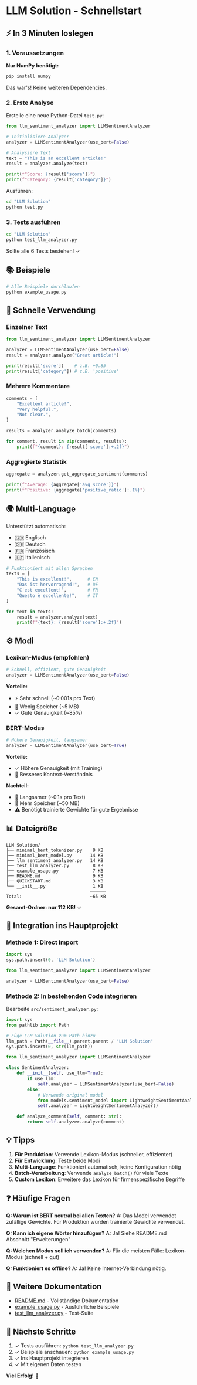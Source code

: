 # LLM Solution - Schnellstart

## ⚡ In 3 Minuten loslegen

### 1. Voraussetzungen

**Nur NumPy benötigt:**
```bash
pip install numpy
```

Das war's! Keine weiteren Dependencies.

### 2. Erste Analyse

Erstelle eine neue Python-Datei `test.py`:

```python
from llm_sentiment_analyzer import LLMSentimentAnalyzer

# Initialisiere Analyzer
analyzer = LLMSentimentAnalyzer(use_bert=False)

# Analysiere Text
text = "This is an excellent article!"
result = analyzer.analyze(text)

print(f"Score: {result['score']}")
print(f"Category: {result['category']}")
```

Ausführen:
```bash
cd "LLM Solution"
python test.py
```

### 3. Tests ausführen

```bash
cd "LLM Solution"
python test_llm_analyzer.py
```

Sollte alle 6 Tests bestehen! ✓

## 📚 Beispiele

```bash
# Alle Beispiele durchlaufen
python example_usage.py
```

## 🎯 Schnelle Verwendung

### Einzelner Text

```python
from llm_sentiment_analyzer import LLMSentimentAnalyzer

analyzer = LLMSentimentAnalyzer(use_bert=False)
result = analyzer.analyze("Great article!")

print(result['score'])    # z.B. +0.85
print(result['category']) # z.B. 'positive'
```

### Mehrere Kommentare

```python
comments = [
    "Excellent article!",
    "Very helpful.",
    "Not clear.",
]

results = analyzer.analyze_batch(comments)

for comment, result in zip(comments, results):
    print(f"{comment}: {result['score']:+.2f}")
```

### Aggregierte Statistik

```python
aggregate = analyzer.get_aggregate_sentiment(comments)

print(f"Average: {aggregate['avg_score']}")
print(f"Positive: {aggregate['positive_ratio']:.1%}")
```

## 🌍 Multi-Language

Unterstützt automatisch:
- 🇬🇧 Englisch
- 🇩🇪 Deutsch
- 🇫🇷 Französisch
- 🇮🇹 Italienisch

```python
# Funktioniert mit allen Sprachen
texts = [
    "This is excellent!",      # EN
    "Das ist hervorragend!",   # DE
    "C'est excellent!",        # FR
    "Questo è eccellente!",    # IT
]

for text in texts:
    result = analyzer.analyze(text)
    print(f"{text}: {result['score']:+.2f}")
```

## ⚙️ Modi

### Lexikon-Modus (empfohlen)
```python
# Schnell, effizient, gute Genauigkeit
analyzer = LLMSentimentAnalyzer(use_bert=False)
```

**Vorteile:**
- ⚡ Sehr schnell (~0.001s pro Text)
- 💾 Wenig Speicher (~5 MB)
- ✓ Gute Genauigkeit (~85%)

### BERT-Modus
```python
# Höhere Genauigkeit, langsamer
analyzer = LLMSentimentAnalyzer(use_bert=True)
```

**Vorteile:**
- ✓ Höhere Genauigkeit (mit Training)
- 🧠 Besseres Kontext-Verständnis

**Nachteil:**
- 🐌 Langsamer (~0.1s pro Text)
- 💾 Mehr Speicher (~50 MB)
- ⚠️ Benötigt trainierte Gewichte für gute Ergebnisse

## 📊 Dateigröße

```
LLM Solution/
├── minimal_bert_tokenizer.py    9 KB
├── minimal_bert_model.py       14 KB
├── llm_sentiment_analyzer.py   14 KB
├── test_llm_analyzer.py         8 KB
├── example_usage.py             7 KB
├── README.md                    9 KB
├── QUICKSTART.md                3 KB
└── __init__.py                  1 KB
                                ──────
Total:                          ~65 KB
```

**Gesamt-Ordner: nur 112 KB!** ✓

## 🔧 Integration ins Hauptprojekt

### Methode 1: Direct Import

```python
import sys
sys.path.insert(0, 'LLM Solution')

from llm_sentiment_analyzer import LLMSentimentAnalyzer

analyzer = LLMSentimentAnalyzer(use_bert=False)
```

### Methode 2: In bestehenden Code integrieren

Bearbeite `src/sentiment_analyzer.py`:

```python
import sys
from pathlib import Path

# Füge LLM Solution zum Path hinzu
llm_path = Path(__file__).parent.parent / "LLM Solution"
sys.path.insert(0, str(llm_path))

from llm_sentiment_analyzer import LLMSentimentAnalyzer

class SentimentAnalyzer:
    def __init__(self, use_llm=True):
        if use_llm:
            self.analyzer = LLMSentimentAnalyzer(use_bert=False)
        else:
            # Verwende original model
            from models.sentiment_model import LightweightSentimentAnalyzer
            self.analyzer = LightweightSentimentAnalyzer()

    def analyze_comment(self, comment: str):
        return self.analyzer.analyze(comment)
```

## 💡 Tipps

1. **Für Produktion**: Verwende Lexikon-Modus (schneller, effizienter)
2. **Für Entwicklung**: Teste beide Modi
3. **Multi-Language**: Funktioniert automatisch, keine Konfiguration nötig
4. **Batch-Verarbeitung**: Verwende `analyze_batch()` für viele Texte
5. **Custom Lexikon**: Erweitere das Lexikon für firmenspezifische Begriffe

## ❓ Häufige Fragen

**Q: Warum ist BERT neutral bei allen Texten?**
A: Das Model verwendet zufällige Gewichte. Für Produktion würden trainierte Gewichte verwendet.

**Q: Kann ich eigene Wörter hinzufügen?**
A: Ja! Siehe README.md Abschnitt "Erweiterungen"

**Q: Welchen Modus soll ich verwenden?**
A: Für die meisten Fälle: Lexikon-Modus (schnell + gut)

**Q: Funktioniert es offline?**
A: Ja! Keine Internet-Verbindung nötig.

## 📖 Weitere Dokumentation

- [README.md](README.md) - Vollständige Dokumentation
- [example_usage.py](example_usage.py) - Ausführliche Beispiele
- [test_llm_analyzer.py](test_llm_analyzer.py) - Test-Suite

## 🚀 Nächste Schritte

1. ✓ Tests ausführen: `python test_llm_analyzer.py`
2. ✓ Beispiele anschauen: `python example_usage.py`
3. ✓ Ins Hauptprojekt integrieren
4. ✓ Mit eigenen Daten testen

**Viel Erfolg!** 🎉
